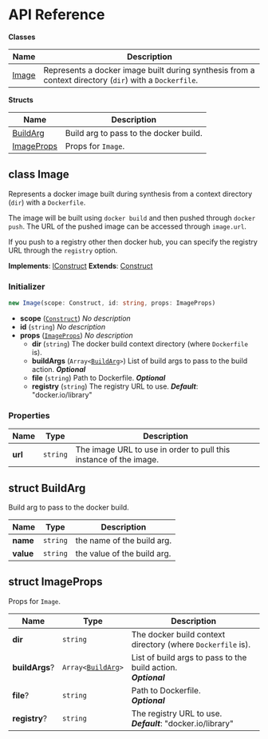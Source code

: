 # API Reference

**Classes**

Name|Description
----|-----------
[Image](#cdk8s-image-image)|Represents a docker image built during synthesis from a context directory (`dir`) with a `Dockerfile`.


**Structs**

Name|Description
----|-----------
[BuildArg](#cdk8s-image-buildarg)|Build arg to pass to the docker build.
[ImageProps](#cdk8s-image-imageprops)|Props for `Image`.



## class Image  <a id="cdk8s-image-image"></a>

Represents a docker image built during synthesis from a context directory (`dir`) with a `Dockerfile`.

The image will be built using `docker build` and then pushed through `docker
push`. The URL of the pushed image can be accessed through `image.url`.

If you push to a registry other then docker hub, you can specify the registry
URL through the `registry` option.

__Implements__: [IConstruct](#constructs-iconstruct)
__Extends__: [Construct](#constructs-construct)

### Initializer




```ts
new Image(scope: Construct, id: string, props: ImageProps)
```

* **scope** (<code>[Construct](#constructs-construct)</code>)  *No description*
* **id** (<code>string</code>)  *No description*
* **props** (<code>[ImageProps](#cdk8s-image-imageprops)</code>)  *No description*
  * **dir** (<code>string</code>)  The docker build context directory (where `Dockerfile` is). 
  * **buildArgs** (<code>Array<[BuildArg](#cdk8s-image-buildarg)></code>)  List of build args to pass to the build action. __*Optional*__
  * **file** (<code>string</code>)  Path to Dockerfile. __*Optional*__
  * **registry** (<code>string</code>)  The registry URL to use. __*Default*__: "docker.io/library"



### Properties


Name | Type | Description 
-----|------|-------------
**url** | <code>string</code> | The image URL to use in order to pull this instance of the image.



## struct BuildArg  <a id="cdk8s-image-buildarg"></a>


Build arg to pass to the docker build.



Name | Type | Description 
-----|------|-------------
**name** | <code>string</code> | the name of the build arg.
**value** | <code>string</code> | the value of the build arg.



## struct ImageProps  <a id="cdk8s-image-imageprops"></a>


Props for `Image`.



Name | Type | Description 
-----|------|-------------
**dir** | <code>string</code> | The docker build context directory (where `Dockerfile` is).
**buildArgs**? | <code>Array<[BuildArg](#cdk8s-image-buildarg)></code> | List of build args to pass to the build action.<br/>__*Optional*__
**file**? | <code>string</code> | Path to Dockerfile.<br/>__*Optional*__
**registry**? | <code>string</code> | The registry URL to use.<br/>__*Default*__: "docker.io/library"



